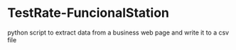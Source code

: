 # TestRate-FuncionalStation
python script to extract data from a business web page and write it to a csv file
